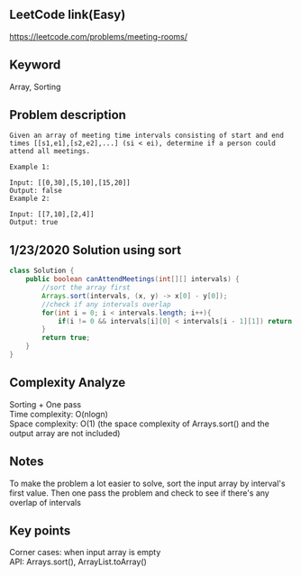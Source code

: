 ## LeetCode link(Easy)
https://leetcode.com/problems/meeting-rooms/

## Keyword
Array, Sorting

## Problem description
```
Given an array of meeting time intervals consisting of start and end times [[s1,e1],[s2,e2],...] (si < ei), determine if a person could attend all meetings.

Example 1:

Input: [[0,30],[5,10],[15,20]]
Output: false
Example 2:

Input: [[7,10],[2,4]]
Output: true
```
## 1/23/2020 Solution using sort

```java
class Solution {
    public boolean canAttendMeetings(int[][] intervals) {
        //sort the array first
        Arrays.sort(intervals, (x, y) -> x[0] - y[0]);
        //check if any intervals overlap
        for(int i = 0; i < intervals.length; i++){
            if(i != 0 && intervals[i][0] < intervals[i - 1][1]) return false;
        }
        return true;
    }
}
```

## Complexity Analyze
Sorting + One pass\
Time complexity: O(nlogn)\
Space complexity: O(1) (the space complexity of Arrays.sort() and the output array are not included)

## Notes
To make the problem a lot easier to solve, sort the input array by interval's first value. Then one pass the problem and check to see if there's any overlap of intervals

## Key points
Corner cases: when input array is empty\
API: Arrays.sort(), ArrayList.toArray()
